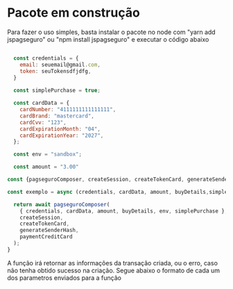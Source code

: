 
# Pacote em construção

Para fazer o uso simples, basta instalar o pacote no node com "yarn add jspagseguro" ou "npm install jspagseguro" e executar o código abaixo

```js

  const credentials = {
    email: seuemail@gmail.com,
    token: seuTokensdfjdfg,
  }
  
  const simplePurchase = true;

  const cardData = {
    cardNumber: "4111111111111111",
    cardBrand: "mastercard",
    cardCvv: "123",
    cardExpirationMonth: "04",
    cardExpirationYear: "2027",
  };

  const env = "sandbox";

  const amount = "3.00"

const {pagseguroComposer, createSession, createTokenCard, generateSenderHash, paymentCreditCard} = require("jspagseguro")

const exemplo = async (credentials, cardData, amount, buyDetails,simplePurchase) =>{

  return await pagseguroComposer(
    { credentials, cardData, amount, buyDetails, env, simplePurchase },
    createSession,
    createTokenCard,
    generateSenderHash,
    paymentCreditCard
  );
}
```

A função irá retornar as informações da transação criada, ou o erro, caso não tenha obtido sucesso na criação. Segue abaixo o formato de cada um dos parametros enviados para a função

